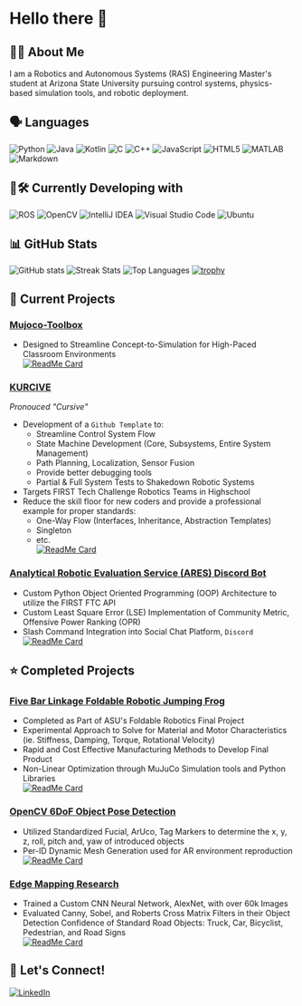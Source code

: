 # Hello there 👋
## 🤖🚀 About Me
I am a Robotics and Autonomous Systems (RAS) Engineering Master's student at Arizona State University pursuing control systems, physics-based simulation tools, and robotic deployment.

## 🗣️ Languages
![Python](https://img.shields.io/badge/Python-3776AB?style=for-the-badge&logo=python&logoColor=white)
![Java](https://img.shields.io/badge/java-%23ED8B00.svg?style=for-the-badge&logo=openjdk&logoColor=white)
![Kotlin](https://img.shields.io/badge/Kotlin-0095D5?style=for-the-badge&logo=kotlin&logoColor=white)
![C](https://img.shields.io/badge/C-00599C?style=for-the-badge&logo=c&logoColor=white)
![C++](https://img.shields.io/badge/C++-00599C?style=for-the-badge&logo=c%2B%2B&logoColor=white)
![JavaScript](https://img.shields.io/badge/JavaScript-F7DF1E?style=for-the-badge&logo=javascript&logoColor=black)
![HTML5](https://img.shields.io/badge/HTML5-E34F26?style=for-the-badge&logo=html5&logoColor=white)
![MATLAB](https://img.shields.io/badge/MATLAB-0076A8?style=for-the-badge&logo=mathworks&logoColor=white)
![Markdown](https://img.shields.io/badge/markdown-%23000000.svg?style=for-the-badge&logo=markdown&logoColor=white)
<!--![CSS3](https://img.shields.io/badge/CSS3-1572B6?style=for-the-badge&logo=css3&logoColor=white)-->
<!--![Android](https://img.shields.io/badge/Android-3DDC84?style=for-the-badge&logo=android&logoColor=white)-->

## 🧰🛠️ Currently Developing with
![ROS](https://img.shields.io/badge/ros-%230A0FF9.svg?style=for-the-badge&logo=ros&logoColor=white)
![OpenCV](https://img.shields.io/badge/opencv-%23white.svg?style=for-the-badge&logo=opencv&logoColor=white)
![IntelliJ IDEA](https://img.shields.io/badge/IntelliJIDEA-000000.svg?style=for-the-badge&logo=intellij-idea&logoColor=white)
![Visual Studio Code](https://img.shields.io/badge/Visual%20Studio%20Code-0078d7.svg?style=for-the-badge&logo=visual-studio-code&logoColor=white)
![Ubuntu](https://img.shields.io/badge/Ubuntu-E95420?style=for-the-badge&logo=ubuntu&logoColor=white)

## 📊 GitHub Stats
![GitHub stats](https://github-readme-stats.vercel.app/api?username=MGross21&show_icons=true&theme=tokyonight&hide_border=true&card_width=300&scale=0.8&rank_icon=github)
![Streak Stats](https://github-readme-streak-stats.herokuapp.com/?user=MGross21&theme=tokyonight&hide_border=true&card_width=300&scale=0.8)
![Top Languages](https://github-readme-stats.vercel.app/api/top-langs/?username=MGross21&layout=compact&theme=tokyonight&hide_border=true&card_width=300&scale=0.8&langs_count=12&hide=jupyter+notebook)
[![trophy](https://github-profile-trophy.vercel.app/?username=MGross21&theme=onedark&column=4&margin-w=5&margin-h=5)](https://github-profile-trophy.vercel.app/?username=MGross21&theme=onedark)

## 🌱 Current Projects

### [Mujoco-Toolbox](https://github.com/MGross21/mujoco-toolbox)
- Designed to Streamline Concept-to-Simulation for High-Paced Classroom Environments\
[![ReadMe Card](https://github-readme-stats.vercel.app/api/pin/?username=MGross21&repo=mujoco-toolbox)](https://github.com/MGross21/mujoco-toolbox)

### [KURCIVE](https://github.com/MGross21/kurcive)
_Pronouced "Cursive"_
- Development of a `Github Template` to:
  - Streamline Control System Flow
  - State Machine Development (Core, Subsystems, Entire System Management)
  - Path Planning, Localization, Sensor Fusion
  - Provide better debugging tools
  - Partial & Full System Tests to Shakedown Robotic Systems
- Targets FIRST Tech Challenge Robotics Teams in Highschool
- Reduce the skill floor for new coders and provide a professional example for proper standards:
  - One-Way Flow (Interfaces, Inheritance, Abstraction Templates)
  - Singleton
  - etc.
    \
[![ReadMe Card](https://github-readme-stats.vercel.app/api/pin/?username=MGross21&repo=kurcive)](https://github.com/MGross21/kurcive)

### [Analytical Robotic Evaluation Service (ARES) Discord Bot](https://github.com/ARES-Digital-Hub/ARES-Bot)
- Custom Python Object Oriented Programming (OOP) Architecture to utilize the FIRST FTC API
- Custom Least Square Error (LSE) Implementation of Community Metric, Offensive Power Ranking (OPR)
- Slash Command Integration into Social Chat Platform, `Discord`\
[![ReadMe Card](https://github-readme-stats.vercel.app/api/pin/?username=ARES-Digital-Hub&repo=ARES-Bot)](https://github.com/ARES-Digital-Hub/ARES-Bot)

## ⭐ Completed Projects
### [Five Bar Linkage Foldable Robotic Jumping Frog](https://github.com/MGross21/Robotic-Jumping-Frog)
- Completed as Part of ASU's Foldable Robotics Final Project
- Experimental Approach to Solve for Material and Motor Characteristics (ie. Stiffness, Damping, Torque, Rotational Velocity)
- Rapid and Cost Effective Manufacturing Methods to Develop Final Product
- Non-Linear Optimization through MuJuCo Simulation tools and Python Libraries\
[![ReadMe Card](https://github-readme-stats.vercel.app/api/pin/?username=MGross21&repo=Robotic-Jumping-Frog)](https://github.com/MGross21/Robotic-Jumping-Frog)

### [OpenCV 6DoF Object Pose Detection](https://github.com/MGross21/ArucoCV-6DoF-MeshVisualizer)
- Utilized Standardized Fucial, ArUco, Tag Markers to determine the x, y, z, roll, pitch and, yaw of introduced objects
- Per-ID Dynamic Mesh Generation used for AR environment reproduction\
[![ReadMe Card](https://github-readme-stats.vercel.app/api/pin/?username=MGross21&repo=ArucoCV-6DoF-MeshVisualizer)](https://github.com/MGross21/ArucoCV-6DoF-MeshVisualizer)

### [Edge Mapping Research](https://github.com/MGross21/EdgeMappingResearchProject)
- Trained a Custom CNN Neural Network, AlexNet, with over 60k Images
- Evaluated Canny, Sobel, and Roberts Cross Matrix Filters in their Object Detection Confidence of Standard Road Objects: Truck, Car, Bicyclist, Pedestrian, and Road Signs\
[![ReadMe Card](https://github-readme-stats.vercel.app/api/pin/?username=MGross21&repo=EdgeMappingResearchProject)](https://github.com/MGross21/EdgeMappingResearchProject)

## 🤝 Let's Connect!
[![LinkedIn](https://img.shields.io/badge/LinkedIn-0A66C2?style=for-the-badge&logo=linkedin&logoColor=white)](https://www.linkedin.com/in/mhgross/)
<!--[![Portfolio](https://img.shields.io/badge/Portfolio-FF5722?style=for-the-badge&logo=google-chrome&logoColor=white)](https://yourportfolio.com)-->
